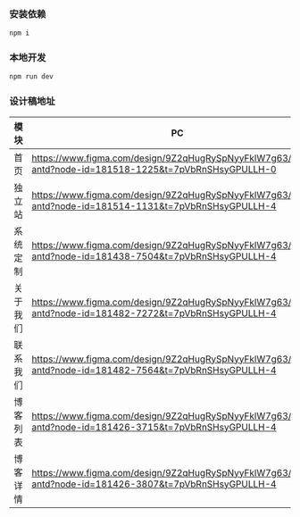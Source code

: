 ### 安装依赖
```bash
npm i
```

### 本地开发
```bash
npm run dev
```

### 设计稿地址

| 模块 | PC | Mobile |
| --- | --- | --- |
| 首页 | https://www.figma.com/design/9Z2qHugRySpNyyFklW7g63/haoyu-antd?node-id=181518-1225&t=7pVbRnSHsyGPULLH-0 | https://www.figma.com/design/9Z2qHugRySpNyyFklW7g63/haoyu-antd?node-id=181498-6123&t=7pVbRnSHsyGPULLH-4 |
| 独立站 | https://www.figma.com/design/9Z2qHugRySpNyyFklW7g63/haoyu-antd?node-id=181514-1131&t=7pVbRnSHsyGPULLH-4 | https://www.figma.com/design/9Z2qHugRySpNyyFklW7g63/haoyu-antd?node-id=181498-7001&t=7pVbRnSHsyGPULLH-4 |
| 系统定制 | https://www.figma.com/design/9Z2qHugRySpNyyFklW7g63/haoyu-antd?node-id=181438-7504&t=7pVbRnSHsyGPULLH-4 | https://www.figma.com/design/9Z2qHugRySpNyyFklW7g63/haoyu-antd?node-id=181498-7248&t=7pVbRnSHsyGPULLH-4 |
| 关于我们 | https://www.figma.com/design/9Z2qHugRySpNyyFklW7g63/haoyu-antd?node-id=181482-7272&t=7pVbRnSHsyGPULLH-4 | https://www.figma.com/design/9Z2qHugRySpNyyFklW7g63/haoyu-antd?node-id=181498-7393&t=7pVbRnSHsyGPULLH-4 |
| 联系我们 | https://www.figma.com/design/9Z2qHugRySpNyyFklW7g63/haoyu-antd?node-id=181482-7564&t=7pVbRnSHsyGPULLH-4 | https://www.figma.com/design/9Z2qHugRySpNyyFklW7g63/haoyu-antd?node-id=181498-7477&t=7pVbRnSHsyGPULLH-4 |
| 博客列表 | https://www.figma.com/design/9Z2qHugRySpNyyFklW7g63/haoyu-antd?node-id=181426-3715&t=7pVbRnSHsyGPULLH-4 | https://www.figma.com/design/9Z2qHugRySpNyyFklW7g63/haoyu-antd?node-id=181516-7902&t=7pVbRnSHsyGPULLH-4 |
| 博客详情 | https://www.figma.com/design/9Z2qHugRySpNyyFklW7g63/haoyu-antd?node-id=181426-3807&t=7pVbRnSHsyGPULLH-4 | https://www.figma.com/design/9Z2qHugRySpNyyFklW7g63/haoyu-antd?node-id=181498-7648&t=7pVbRnSHsyGPULLH-4 |